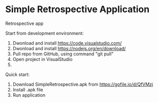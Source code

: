 # Simple Retrospective Application
Retrospective app

Start from development environment:
1. Dwonload and install https://code.visualstudio.com/
2. Dwonload and install https://nodejs.org/en/download/
3. Pull repo from GitHub, using command "git pull"
4. Open project in VisualStudio
5. 

Quick start:
1. Download SimpleRetrospective.apk from https://gofile.io/d/QfVMzj
2. Install .apk file
3. Run application
